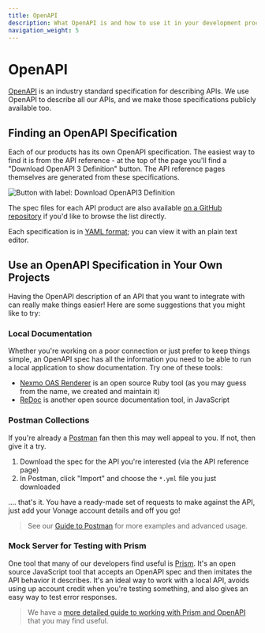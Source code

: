 ```yaml
---
title: OpenAPI
description: What OpenAPI is and how to use it in your development process
navigation_weight: 5
---
```


# OpenAPI

[OpenAPI](https://www.openapis.org/) is an industry standard specification for describing APIs. We use OpenAPI to describe all our APIs, and we make those specifications publicly available too.

## Finding an OpenAPI Specification

Each of our products has its own OpenAPI specification. The easiest way to find it is from the API reference - at the top of the page you'll find a "Download OpenAPI 3 Definition" button. The API reference pages themselves are generated from these specifications.

<img src="/images/download-openapi3-button.png" alt="Button with label: Download OpenAPI3 Definition" />

The spec files for each API product are also available [on a GitHub repository](https://github.com/nexmo/api-specification) if you'd like to browse the list directly.

Each specification is in [YAML format](https://en.wikipedia.org/wiki/YAML); you can view it with an plain text editor.

## Use an OpenAPI Specification in Your Own Projects

Having the OpenAPI description of an API that you want to integrate with can really make things easier! Here are some suggestions that you might like to try:

### Local Documentation

Whether you're working on a poor connection or just prefer to keep things simple, an OpenAPI spec has all the information you need to be able to run a local application to show documentation. Try one of these tools:

* [Nexmo OAS Renderer](https://github.com/Nexmo/nexmo-oas-renderer) is an open source Ruby tool (as you may guess from the name, we created and maintain it)
* [ReDoc](https://github.com/Redocly/redoc) is another open source documentation tool, in JavaScript

### Postman Collections

If you're already a [Postman](https://www.postman.com/) fan then this may well appeal to you. If not, then give it a try.

1. Download the spec for the API you're interested (via the API reference page)
2. In Postman, click "Import" and choose the `*.yml` file you just downloaded

.... that's it. You have a ready-made set of requests to make against the API, just add your Vonage account details and off you go!

> See our [Guide to Postman](/tools/postman) for more examples and advanced usage.

### Mock Server for Testing with Prism

One tool that many of our developers find useful is [Prism](https://stoplight.io/open-source/prism). It's an open source JavaScript tool that accepts an OpenAPI spec and then imitates the API behavior it describes. It's an ideal way to work with a local API, avoids using up account credit when you're testing something, and also gives an easy way to test error responses.

> We have a [more detailed guide to working with Prism and OpenAPI](/tools/prism) that you may find useful.
